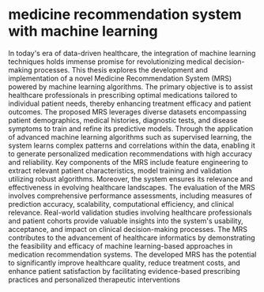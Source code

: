 # medicine recommendation system with machine learning
In today's era of data-driven healthcare, the integration of machine learning techniques holds immense promise for revolutionizing medical decision-making processes.
This thesis explores the development and implementation of a novel Medicine Recommendation System (MRS) powered by machine learning algorithms. 
The primary objective is to assist healthcare professionals in prescribing optimal medications tailored to individual patient needs, thereby enhancing treatment efficacy and patient outcomes. The proposed MRS leverages diverse datasets encompassing patient demographics, medical histories, diagnostic tests, and disease symptoms to train and refine its predictive models. Through the application of advanced machine learning algorithms such as supervised learning, the system learns complex patterns and correlations within the data, enabling it to generate personalized medication recommendations with high accuracy and reliability.
Key components of the MRS include feature engineering to extract relevant patient characteristics, model training and validation utilizing robust algorithms. Moreover, the system ensures its relevance and effectiveness in evolving healthcare landscapes. The evaluation of the MRS involves comprehensive performance assessments, including measures of prediction accuracy, scalability, computational efficiency, and clinical relevance. Real-world validation studies involving healthcare professionals and patient cohorts provide valuable insights into the system's usability, acceptance, and impact on clinical decision-making processes. The MRS contributes to the advancement of healthcare informatics by demonstrating the feasibility and efficacy of machine learning-based approaches in medication recommendation systems. The developed MRS has the potential to significantly improve healthcare quality, reduce treatment costs, and enhance patient satisfaction by facilitating evidence-based prescribing practices and personalized therapeutic interventions

